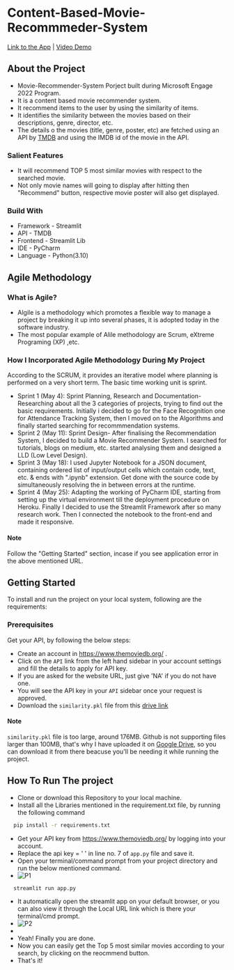 
# Content-Based-Movie-Recommmeder-System
[Link to the App](https://mrs-hg.herokuapp.com/) | [Video Demo](https://youtu.be/CApfJiCorLM)




## About the Project
- Movie-Recommender-System Porject built during Microsoft Engage 2022 Program.
- It is a content based movie recommender system.
- It recommend items to the user by using the similarity of items.
- It identifies the similarity between the movies based on their descriptions, genre, director, etc.
- The details o the movies (title, genre, poster, etc) are fetched using an API by [TMDB](https://www.themoviedb.org/documentation/api) and using the IMDB id of the movie in the API.


### Salient Features
- It will recommend TOP 5 most similar movies with respect to the searched movie.
- Not only movie names will going to display after hitting then "Recommend" button, respective movie poster will also get displayed.
 


### Build With
- Framework - Streamlit 
- API - TMDB
- Frontend - Streamlit Lib
- IDE - PyCharm
- Language - Python(3.10)
## Agile Methodology
### What is Agile?
- Algile is a methodology which promotes a flexible way to manage a project by breaking it up into several phases, it is adopted today in the software industry.
- The most popular example of Alile methodology are Scrum, eXtreme Programing (XP) ,etc.

### How I Incorporated Agile Methodology During My Project
According to the SCRUM, it provides an iterative model where planning is performed on a very short term. The basic time working unit is sprint.

- Sprint 1 (May 4): Sprint Planning, Research and Documentation- Researching about all the 3 categories of projects, trying to find out the basic requirements. Initially i decided to go for the Face Recognition one for Attendance Tracking System, then I moved on to the Algorithms and finally started searching for recommmendation systems.
- Sprint 2 (May 11): Sprint Design- After finalising the Recommendation System, I decided to build a Movie Recommender System. I searched for tutorials, blogs on medium, etc. started analysing them and designed a LLD (Low Level Design).
- Sprint 3 (May 18): I used Jupyter Notebook for a JSON document, containing ordered list of input/output cells which contain code, text, etc. & ends with ".ipynb" extension. Get done with the source code by simultaneously resolving the in between errors at the runtime.
- Sprint 4 (May 25): Adapting the working of PyCharm IDE, starting from setting up the virtual environment till the deployment procedure on Heroku. Finally I decided to use the Streamlit Framework after so many research work. Then I connected the notebook to the front-end and made it responsive.

#### Note
Follow the "Getting Started" section, incase if you see application error in the above mentioned URL.
## Getting Started
To install and run the project on your local system, following are the requirements:




### Prerequisites
Get your API, by following the below steps:

- Create an account in https://www.themoviedb.org/ .
- Click on the ```API``` link from the left hand sidebar in your account settings and fill the details to apply for API key.
- If you are asked for the website URL, just give 'NA' if you do not have one.
- You will see the API key in your ```API``` sidebar once your request is approved.
- Download the ```similarity.pkl``` file from this [drive link](https://drive.google.com/file/d/1FC3fxLN-6P9ehHpIsKtjZ02k0pQySL6p/view?usp=sharing)


#### Note
```similarity.pkl``` file is too large, around 176MB. Github is not supporting files larger than 100MB, that's why I have uploaded it on [Google Drive](https://drive.google.com/file/d/1FC3fxLN-6P9ehHpIsKtjZ02k0pQySL6p/view?usp=sharing), so you can download it from there beacuse you'll be needing it while running the project.


## How To Run The project
- Clone or download this Repository to your local machine.
- Install all the Libraries mentioned in the requirement.txt file, by running the following command
```bash
  pip install -r requirements.txt
```
- Get your API key from https://www.themoviedb.org/ by logging into your account.
- Replace the api key = ' ' in line no. 7 of  ```app.py``` file and save it.
- Open your terminal/command prompt from your project directory and run the below mentioned command.
- ![P1](https://user-images.githubusercontent.com/77922607/170894012-083defb1-e084-41f5-aef5-dfd9b27421c0.png)
```bash
  streamlit run app.py
```
- It automatically open the streamlit app on your default browser, or you can also view it through the Local URL link which is there your terminal/cmd prompt.
- ![P2](https://user-images.githubusercontent.com/77922607/170894077-6dfb9a04-f6f3-4cad-95ce-51d13047f37f.png)
- 
- Yeah! Finally you are done.
- Now you can easily get the Top 5 most similar movies according to your search, by clicking on the reocmmend button.
- That's it!
